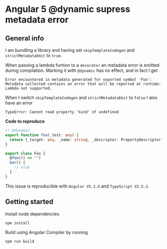 # Angular 5 @dynamic supress metadata error

## General info
I am bundling a library and having set `skipTemplateCodegen` and `strictMetadataEmit` to `true`.

When passing a lambda funtion to a `decorator` an metadata error is emitted during compilation. Marking it with `@dynamic` has no effect, and in fact I get 
```
Error encountered in metadata generated for exported symbol 'Foo': Metadata collected contains an error that will be reported at runtime: Lambda not supported.
```

When I switch `skipTemplateCodegen` and `strictMetadataEmit` to `false` I also have an error 
```
TypeError: Cannot read property 'kind' of undefined
```

**Code to reproduce**
```ts
// @dynamic
export function foo(_test: any) {
  return (_target: any, _name: string, _descriptor: PropertyDescriptor) => { };
}

export class Foo {
  @foo(() => "")
  bar() {
    // stub
  }
}
```

This issue is reproducible with `Angular V5.1.X` and `TypeScript V2.5.3`.

## Getting started

Install node dependencies
```
npm install
```

Build using Angular Compiler by running

```
npm run build
```